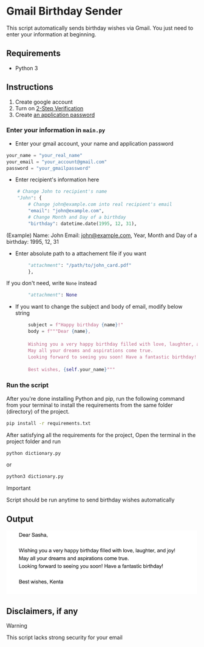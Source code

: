 # Gmail Birthday Sender

This script automatically sends birthday wishes via Gmail.
You just need to enter your information at beginning.

## Requirements

- Python 3

## Instructions

1. Create google account
2. Turn on [2-Step Verification](https://support.google.com/accounts/answer/185839)
3. Create [an application password](https://support.google.com/accounts/answer/185833#zippy=%2Cremove-app-passwords)

### Enter your information in `main.py`

- Enter your gmail account, your name and application password

```py
your_name = "your_real_name"
your_email = "your_account@gmail.com"
password = "your_gmailpassword"
```

- Enter recipient's information here

```py
    # Change John to recipient's name
    "John": {
        # Change john@example.com into real recipient's email
        "email": "john@example.com",
        # Change Month and Day of a birthday
        "birthday": datetime.date(1995, 12, 31),
```

(Example)
Name: John
Email: john@example.com,
Year, Month and Day of a birthday: 1995, 12, 31

- Enter absolute path to a attachement file if you want

```py
        "attachment": "/path/to/john_card.pdf"
        },
```

If you don't need, write `None` instead

```py
        "attachment": None
```

- If you want to change the subject and body of email, modify below string

```py
        subject = f"Happy birthday {name}!"
        body = f"""Dear {name},

        Wishing you a very happy birthday filled with love, laughter, and joy!
        May all your dreams and aspirations come true.
        Looking forward to seeing you soon! Have a fantastic birthday!

        Best wishes, {self.your_name}"""
```

### Run the script

After you're done installing Python and pip, run the following command from your terminal to install the requirements from the same folder (directory) of the project.

```bash
pip install -r requirements.txt
```

After satisfying all the requirements for the project, Open the terminal in the project folder and run

```bash
python dictionary.py
```

or

```bash
python3 dictionary.py
```

> [!IMPORTANT]
> Script should be run anytime to send birthday wishes automatically

## Output

![Example of output](example_of_birthday_sender.png)

## Disclaimers, if any

> [!WARNING]
> This script lacks strong security for your email
